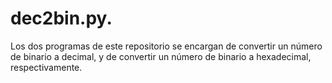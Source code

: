 # dec2bin.py.
Los dos programas de este repositorio se encargan de convertir un número de binario a decimal, y de convertir un número de binario a hexadecimal, respectivamente.
